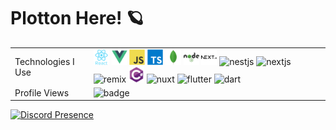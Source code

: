 # Plotton Here! 🪐

|||
|-|-|
| Technologies I Use	| <img src="https://raw.githubusercontent.com/devicons/devicon/master/icons/react/react-original-wordmark.svg" alt="react" width="25" height="25" /> <img src="https://raw.githubusercontent.com/devicons/devicon/master/icons/vuejs/vuejs-original.svg" alt="vue" width="25" height="25" /> <img src="https://raw.githubusercontent.com/devicons/devicon/master/icons/javascript/javascript-original.svg" alt="javascript" width="25" height="25" /> <img src="https://raw.githubusercontent.com/devicons/devicon/master/icons/typescript/typescript-original.svg" alt="typescript" width="25" height="25" /> <img src="https://raw.githubusercontent.com/devicons/devicon/master/icons/mongodb/mongodb-original.svg" alt="mongodb" width="25" height="25" /> <img src="https://raw.githubusercontent.com/devicons/devicon/master/icons/nodejs/nodejs-original-wordmark.svg" alt="nodejs" width="25" height="25" /> <img src="https://raw.githubusercontent.com/devicons/devicon/master/icons/nextjs/nextjs-original-wordmark.svg" alt="mysql" width="25" height="25" /> <img src="https://www.npmjs.com/npm-avatar/eyJhbGciOiJIUzI1NiIsInR5cCI6IkpXVCJ9.eyJhdmF0YXJVUkwiOiJodHRwczovL3MuZ3JhdmF0YXIuY29tL2F2YXRhci9lZDI1OTU4NzA0MWM1YWI3OWYyNGNiMWUzNDFmMGEzNz9zaXplPTQ5NiZkZWZhdWx0PXJldHJvIn0.hLdG6hXQE4Dfil6090lrDEuGdsHbfQUijpy5RvzXjSg" alt="nestjs" width="25" height="25" /> <img src="https://camo.githubusercontent.com/f21f1fa29dfe5e1d0772b0efe2f43eca2f6dc14f2fede8d9cbef4a3a8210c91d/68747470733a2f2f6173736574732e76657263656c2e636f6d2f696d6167652f75706c6f61642f76313636323133303535392f6e6578746a732f49636f6e5f6c696768745f6261636b67726f756e642e706e67" alt="nextjs" width="25" height="25"/> <img src="https://pbs.twimg.com/profile_images/1425897037602586625/ID6pueIo_400x400.png" alt="remix" width="25" height="25" /> <img src="https://raw.githubusercontent.com/devicons/devicon/master/icons/csharp/csharp-original.svg" alt="csharp" width="25" height="25" /> <img src="https://seeklogo.com/images/N/nuxt-logo-64E0472AA8-seeklogo.com.png" alt="nuxt" width="25" height="25" /> <img src="https://storage.googleapis.com/cms-storage-bucket/4fd5520fe28ebf839174.svg" alt="flutter" width="25" height="25" /> <img src="https://upload.wikimedia.org/wikipedia/commons/thumb/c/c6/Dart_logo.png/600px-Dart_logo.png?20220718193800" alt="dart" width="25" height="25" />|
|Profile Views	|	![badge](https://kounter.tk/badge/plotton?label=&color=333&style=for-the-badge&cntSuffix=%20Views&silent=true,)

[![Discord Presence](https://lanyard.cnrad.dev/api/911287774953480202)](https://discord.com/users/911287774953480202)

